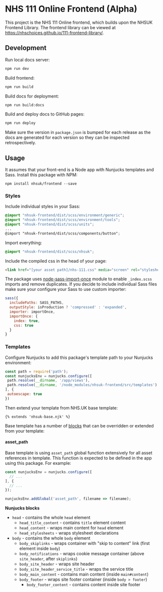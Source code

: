 # NHS 111 Online Frontend (Alpha)

This project is the NHS 111 Online frontend, which builds upon the NHSUK Frontend Library. The frontend library can be viewed at https://nhschoices.github.io/111-frontend-library/.

## Development

Run local docs server:

```bash
npm run dev
```

Build frontend:

```bash
npm run build
```

Build docs for deployment:

```bash
npm run build:docs
```

Build and deploy docs to GitHub pages:

```bash
npm run deploy
```

Make sure the version in `package.json` is bumped for each release as the docs are generated for each version so they can be inspected retrospectively.

## Usage

It assumes that your front-end is a Node app with Nunjucks templates and Sass. Install this package with NPM:

```
npm install nhsuk/frontend --save
```

### Styles

Include individual styles in your Sass:

```scss
@import "nhsuk-frontend/dist/scss/environment/generic";
@import "nhsuk-frontend/dist/scss/environment/tools";
@import "nhsuk-frontend/dist/scss/units";
...
@import "nhsuk-frontend/dist/scss/components/button";
```

Import everything:

```scss
@import "nhsuk-frontend/dist/scss/nhsuk";
```

Include the compiled css in the head of your page:

```html
<link href="[your asset path]/nhs-111.css" media="screen" rel="stylesheet" type="text/css">
```

The package uses [node-sass-import-once](https://github.com/at-import/node-sass-import-once) module to enable `_index.scss` imports and remove duplicates. If you decide to include individual Sass files make sure your configure your Sass to use custom importer:

```js
sass({
  includePaths: SASS_PATHS,
  outputStyle: isProduction ? 'compressed' : 'expanded',
  importer: importOnce,
  importOnce: {
    index: true,
    css: true
  }
}
```

### Templates

Configure Nunjucks to add this package's template path to your Nunjucks environment:

 ```js
const path = require('path');
const nunjucksEnv = nunjucks.configure([
  path.resolve(__dirname, '/app/views'),
  path.resolve(__dirname, '/node_modules/nhsuk-frontend/src/templates')
], {
  autoescape: true
})
```

Then extend your template from NHS.UK base template:

```jinja
{% extends 'nhsuk-base.njk' %}
```

Base template has a number of [blocks](https://mozilla.github.io/nunjucks/templating.html#block)
that can be overridden or extended from your template:

#### asset_path

Base template is using `asset_path` global function extensively for all asset references in template. This function is expected to be defined in the app using this package. For example:

```js
const nunjucksEnv = nunjucks.configure([
  // ...
], {
  // ...
});

nunjucksEnv.addGlobal('asset_path', filename => filename);
```

**Nunjucks blocks**

- `head` - contains the whole `head` element
  - `head_title_content` - contains `title` element content
  - `head_content` - wraps main content for `head` element
  - `head_stylesheets` - wraps stylesheet declarations
- `body` - contains the whole `body` element
  - `body_skiplinks` - wraps container with "skip to content" link (first element inside `body`)
  - `body_notifications` - wraps cookie message container (above `site_header`, after `skiplinks`)
  - `body_site_header` - wraps site header
  - `body_site_header_service_title` - wraps the service title
  - `body_main_content` - contains main content (inside `main#content`)
  - `body_footer` - wraps site footer container (inside `body > footer`)
    - `body_footer_content` - contains content inside site footer
